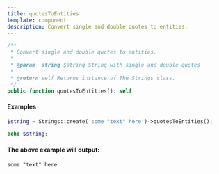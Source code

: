 ```yaml
---
title: quotesToEntities
template: component
description: Convert single and double quotes to entities.
---
```


```php
/**
 * Convert single and double quotes to entities.
 *
 * @param  string $string String with single and double quotes
 *
 * @return self Returns instance of The Strings class.
 */
public function quotesToEntities(): self
```

#### Examples

```php
$string = Strings::create('some "text" here')->quotesToEntities();

echo $string;
```

#### The above example will output:

```text
some "text" here
```
